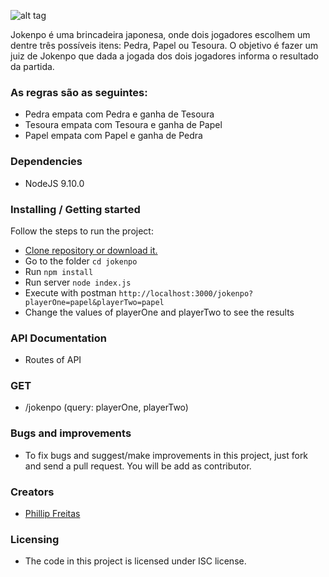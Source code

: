 ![alt tag](https://raw.github.com/renansiravegna/juizdejokenpo/master/images/jokenpo.png)

Jokenpo é uma brincadeira japonesa, onde dois jogadores escolhem um dentre três possíveis itens: Pedra, Papel ou Tesoura. O objetivo é fazer um juiz de Jokenpo que dada a jogada dos dois jogadores informa o resultado da partida.

### As regras são as seguintes:

- Pedra empata com Pedra e ganha de Tesoura
- Tesoura empata com Tesoura e ganha de Papel
- Papel empata com Papel e ganha de Pedra

### Dependencies

- NodeJS 9.10.0

### Installing / Getting started

Follow the steps to run the project:

- [Clone repository or download it.](https://github.com/jpnathan/Jokenpo)
- Go to the folder `cd jokenpo`
- Run `npm install`
- Run server `node index.js`
- Execute with postman `http://localhost:3000/jokenpo?playerOne=papel&playerTwo=papel`
- Change the values of playerOne and playerTwo to see the results

### API Documentation
- Routes of API

### GET
- /jokenpo (query: playerOne, playerTwo)

### Bugs and improvements
- To fix bugs and suggest/make improvements in this project, just fork and send a pull request. You will be add as contributor.

### Creators
- [Phillip Freitas](https://github.com/jpnathan/)

### Licensing

- The code in this project is licensed under ISC license.
